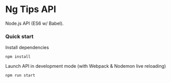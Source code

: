 # Ng Tips API

Node.js API (ES6 w/ Babel).

### Quick start

Install dependencies

`npm install`

Launch API in development mode (with Webpack & Nodemon live reloading)

`npm run start`
